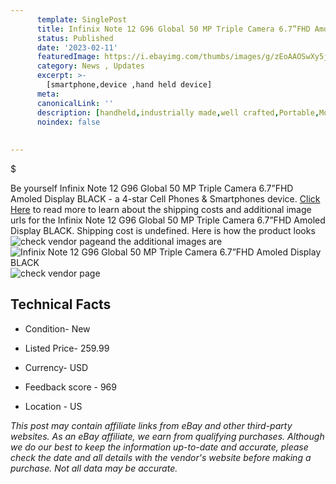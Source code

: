 ```yaml
---
      template: SinglePost
      title: Infinix Note 12 G96 Global 50 MP Triple Camera 6.7”FHD Amoled Display BLACK
      status: Published
      date: '2023-02-11'
      featuredImage: https://i.ebayimg.com/thumbs/images/g/zEoAAOSwXy5jYiON/s-l225.jpg
      category: News , Updates
      excerpt: >-
        [smartphone,device ,hand held device]
      meta:
      canonicalLink: ''
      description: [handheld,industrially made,well crafted,Portable,Mobile,Compact,Convenient,Lightweight,Maneuverable,Man-portable,Miniature,Carriable,Hand-held,Light,Holdable,Transportable,Mobile device,Pocket-sized,On-the-go,Wireless,Cordless,Compact size,Convenient size, smartphone,device ,hand held device]
      noindex: false
      
        
---
```

$

Be yourself Infinix Note 12 G96 Global 50 MP Triple Camera 6.7”FHD Amoled Display BLACK - a 4-star Cell Phones & Smartphones device. [Click Here](https://www.ebay.com/itm/295428930229?hash=item44c8efbab5%3Ag%3AzEoAAOSwXy5jYiON&mkevt=1&mkcid=1&mkrid=711-53200-19255-0&campid=%253CePNCampaignId%253E&customid=%253CreferenceId%253E&toolid=10049) to read more to learn about the shipping costs and additional image urls for the Infinix Note 12 G96 Global 50 MP Triple Camera 6.7”FHD Amoled Display BLACK. Shipping cost is undefined. Here is how the product looks ![check vendor page](https://i.ebayimg.com/thumbs/images/g/zEoAAOSwXy5jYiON/s-l225.jpg)and the additional images are![Infinix Note 12 G96 Global 50 MP Triple Camera 6.7”FHD Amoled Display BLACK](https://i.ebayimg.com/images/g/zEoAAOSwXy5jYiON/s-l1600.jpg)![check vendor page](https://origin-galleryplus.ebayimg.com/ws/web/295428930229_2_0_1/225x225.jpg,https://origin-galleryplus.ebayimg.com/ws/web/295428930229_3_0_1/225x225.jpg,https://origin-galleryplus.ebayimg.com/ws/web/295428930229_4_0_1/225x225.jpg,https://origin-galleryplus.ebayimg.com/ws/web/295428930229_5_0_1/225x225.jpg,https://origin-galleryplus.ebayimg.com/ws/web/295428930229_6_0_1/225x225.jpg,https://origin-galleryplus.ebayimg.com/ws/web/295428930229_7_0_1/225x225.jpg,https://origin-galleryplus.ebayimg.com/ws/web/295428930229_8_0_1/225x225.jpg,https://origin-galleryplus.ebayimg.com/ws/web/295428930229_9_0_1/225x225.jpg,https://origin-galleryplus.ebayimg.com/ws/web/295428930229_10_0_1/225x225.jpg,https://origin-galleryplus.ebayimg.com/ws/web/295428930229_11_0_1/225x225.jpg,https://origin-galleryplus.ebayimg.com/ws/web/295428930229_12_0_1/225x225.jpg)



 ## Technical Facts 



     
      

 - Condition- New 


      

 - Listed Price- 259.99 


      

 - Currency- USD 


      

 - Feedback score - 969 


      

 - Location - US 


      
      

 *_This post may contain affiliate links from eBay and other third-party websites. As an eBay affiliate, we earn from qualifying purchases. Although we do our best to keep the information up-to-date and accurate, please check the date and all details with the vendor's website before making a purchase. Not all data may be accurate._*






